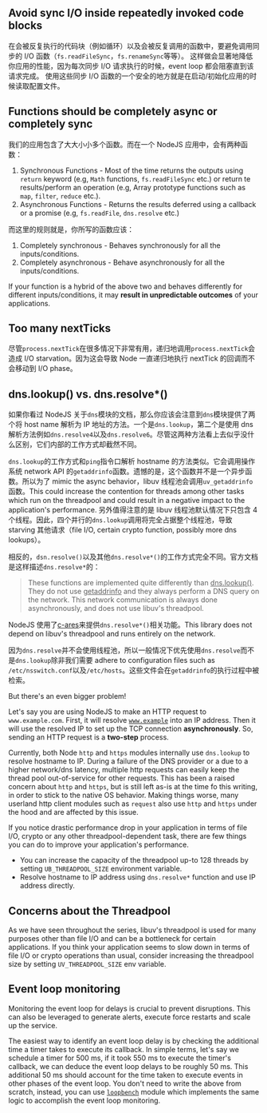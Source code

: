 ## Avoid sync I/O inside repeatedly invoked code blocks

在会被反复执行的代码块（例如循环）以及会被反复调用的函数中，要避免调用同步的 I/O 函数（`fs.readFileSync`，`fs.renameSync`等等）。
这样做会显著地降低你应用的性能，因为每次同步 I/O 请求执行的时候，event loop 都会阻塞直到该请求完成。
使用这些同步 I/O 函数的一个安全的地方就是在启动/初始化应用的时候读取配置文件。

## Functions should be completely async or completely sync

我们的应用包含了大大小小多个函数。而在一个 NodeJS 应用中，会有两种函数：

1. Synchronous Functions - Most of the time returns the outputs using `return` keyword (e.g, `Math` functions, `fs.readFileSync` etc.) or return te results/perform an operation (e.g, Array prototype functions such as `map`, `filter`, `reduce` etc.).
1. Asynchronous Functions - Returns the results deferred using a callback or a promise (e.g, `fs.readFile`, `dns.resolve` etc.)

而这里的规则就是，你所写的函数应该：

1. Completely synchronous - Behaves synchronously for all the inputs/conditions.
1. Completely asynchronous - Behave asynchronously for all the inputs/conditions.

If your function is a hybrid of the above two and behaves differently for different inputs/conditions, it may **result in unpredictable outcomes** of your applications.

## Too many nextTicks

尽管`process.nextTick`在很多情况下非常有用，递归地调用`process.nextTick`会造成 I/O starvation。因为这会导致 Node 一直递归地执行 nextTick 的回调而不会移动到 I/O phase。

## dns.lookup() vs. dns.resolve\*()

如果你看过 NodeJS 关于`dns`模块的文档，那么你应该会注意到`dns`模块提供了两个将 host name 解析为 IP 地址的方法。一个是`dns.lookup`，第二个是使用 dns 解析方法例如`dns.resolve4`以及`dns.resolve6`。尽管这两种方法看上去似乎没什么区别，它们内部的工作方式却截然不同。

`dns.lookup`的工作方式和`ping`指令口解析 hostname 的方法类似。它会调用操作系统 network API 的`getaddrinfo`函数。遗憾的是，这个函数并不是一个异步函数。所以为了 mimic the async behavior，libuv 线程池会调用`uv_getaddrinfo`函数。This could increase the contention for threads among other tasks which run on the threadpool and could result in a negative impact to the application's performance. 另外值得注意的是 libuv 线程池默认情况下只包含 4 个线程。因此，四个并行的`dns.lookup`调用将完全占据整个线程池，导致 starving 其他请求（file I/O, certain crypto function, possibly more dns lookups）。

相反的，`dsn.resolve()`以及其他`dns.resolve*()`的工作方式完全不同。官方文档是这样描述`dns.resolve*`的：

> These functions are implemented quite differently than <u>dns.lookup()</u>. They do not use <u>getaddrinfo</u> and they always perform a DNS query on the network. This network communication is always done asynchronously, and does not use libuv's threadpool.

NodeJS 使用了<u>c-ares</u>来提供`dns.resolve*()`相关功能。This library does not depend on libuv's threadpool and runs entirely on the network.

因为`dns.resolve`并不会使用线程池，所以一般情况下优先使用`dns.resolve`而不是`dns.lookup`除非我们需要 adhere to configuration files such as `/etc/nsswitch.conf`以及`/etc/hosts`。这些文件会在`getaddrinfo`的执行过程中被检索。

But there's an even bigger problem!

Let's say you are using NodeJS to make an HTTP request to `www.example.com`. First, it will resolve <u>`www.example`</u> into an IP address. Then it will use the resolved IP to set up the TCP connection **asynchronously**. So, sending an HTTP request is a **two-step** process.

Currently, both Node `http` and `https` modules internally use `dns.lookup` to resolve hostname to IP. During a failure of the DNS provider or a due to a higher network/dns latency, multiple http requests can easily keep the thread pool out-of-service for other requests. This has been a raised concern about `http` and `https`, but is still left as-is at the time fo this writing, in order to stick to the native OS behavior. Making things worse, many userland http client modules such as `request` also use `http` and `https` under the hood and are affected by this issue.

If you notice drastic performance drop in your application in terms of file I/O, crypto or any other threadpool-dependent task, there are few things you can do to improve your application's performance.

- You can increase the capacity of the threadpool up-to 128 threads by setting `UB_THREADPOOL_SIZE` environment variable.
- Resolve hostname to IP address using `dns.resolve*` function and use IP address directly.

## Concerns about the Threadpool

As we have seen throughout the series, libuv's threadpool is used for many purposes other than file I/O and can be a bottleneck for certain applications. If you think your application seems to slow down in terms of file I/O or crypto operations than usual, consider increasing the threadpool size by setting `UV_THREADPOOL_SIZE` env variable.

## Event loop monitoring

Monitoring the event loop for delays is crucial to prevent disruptions. This can also be leveraged to generate alerts, execute force restarts and scale up the service.

The easiest way to identify an event loop delay is by checking the additional time a timer takes to execute its callback. In simple terms, let's say we schedule a timer for 500 ms, if it took 550 ms to execute the timer's callback, we can deduce the event loop delays to be roughly 50 ms. This additional 50 ms should account for the time taken to execute events in other phases of the event loop. You don't need to write the above from scratch, instead, you can use <u>`loopbench`</u> module which implements the same logic to accomplish the event loop monitoring.
